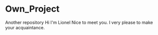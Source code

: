 # Own_Project
Another repository
Hi I'm Lionel
Nice to meet you.
I very please to make your acquaintance.
